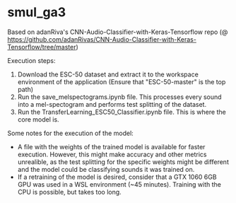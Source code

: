 # smul_ga3
Based on adanRiva's CNN-Audio-Classifier-with-Keras-Tensorflow repo (@ https://github.com/adanRivas/CNN-Audio-Classifier-with-Keras-Tensorflow/tree/master)

Execution steps:

1) Download the ESC-50 dataset and extract it to the workspace environment of the application (Ensure that "ESC-50-master" is the top path)
2) Run the save_melspectograms.ipynb file. This processes every sound into a mel-spectogram and performs test splitting of the dataset.
3) Run the TransferLearning_ESC50_Classifier.ipynb file. This is where the core model is.

Some notes for the execution of the model:
- A file with the weights of the trained model is available for faster execution. However, this might make accuracy and other metrics unrealible, as the test splitting for the specific weights might be different and the model could be classifying sounds it was trained on.
- If a retraining of the model is desired, consider that a GTX 1060 6GB GPU was used in a WSL environment (~45 minutes). Training with the CPU is possible, but takes too long.
